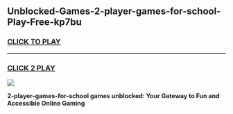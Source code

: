 
## Unblocked-Games-2-player-games-for-school-Play-Free-kp7bu
<h3>
<a href="https://premium76.site?title=2-player-games-for-school&ref=24M">CLICK TO PLAY</a></h3>
<hr>

<h3>
<a href="https://premium76.site?title=2-player-games-for-school&ref=24M">CLICK 2 PLAY</a>
  
</h3>

<a href="https://premium76.site?title=2-player-games-for-school&ref=24M"><img src="https://clearcache.store/games.png"></a>


**2-player-games-for-school games unblocked: Your Gateway to Fun and Accessible Online Gaming**
